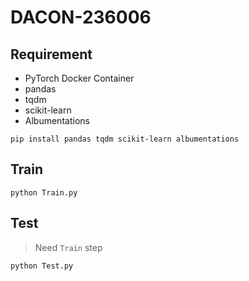 # DACON-236006

## Requirement

- PyTorch Docker Container
- pandas
- tqdm
- scikit-learn
- Albumentations

```shell
pip install pandas tqdm scikit-learn albumentations
```

## Train

```
python Train.py
```

## Test

> Need `Train` step

```shell
python Test.py
```
